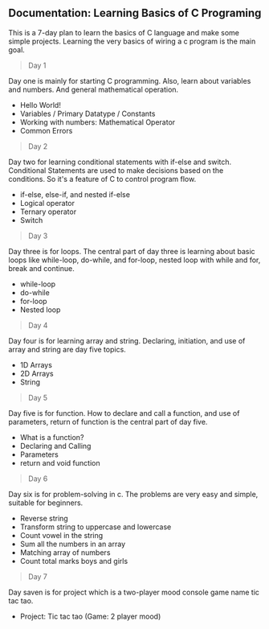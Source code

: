 ## Documentation: Learning Basics of C Programing

<!-- short description -->

This is a 7-day plan to learn the basics of C language and make some simple projects. Learning the very basics of wiring a c program is the main goal.

<!-- plan structure -->

> Day 1

Day one is mainly for starting C programming. Also, learn about variables and numbers. And general mathematical operation.

- Hello World!
- Variables / Primary Datatype / Constants
- Working with numbers: Mathematical Operator
- Common Errors

> Day 2

Day two for learning conditional statements with if-else and switch. Conditional Statements are used to make decisions based on the conditions. So it's a feature of C to control program flow.

- if-else, else-if, and nested if-else
- Logical operator
- Ternary operator
- Switch

> Day 3

Day three is for loops. The central part of day three is learning about basic loops like while-loop, do-while, and for-loop, nested loop with while and for, break and continue.

- while-loop
- do-while
- for-loop
- Nested loop

> Day 4

Day four is for learning array and string. Declaring, initiation, and use of array and string are day five topics.

- 1D Arrays
- 2D Arrays
- String

> Day 5

Day five is for function. How to declare and call a function, and use of parameters, return of function is the central part of day five.

- What is a function?
- Declaring and Calling
- Parameters
- return and void function

> Day 6

Day six is for problem-solving in c. The problems are very easy and simple, suitable for beginners.

- Reverse string
- Transform string to uppercase and lowercase
- Count vowel in the string
- Sum all the numbers in an array
- Matching array of numbers
- Count total marks boys and girls

> Day 7

Day saven is for project which is a two-player mood console game name tic tac tao.

- Project: Tic tac tao (Game: 2 player mood)
